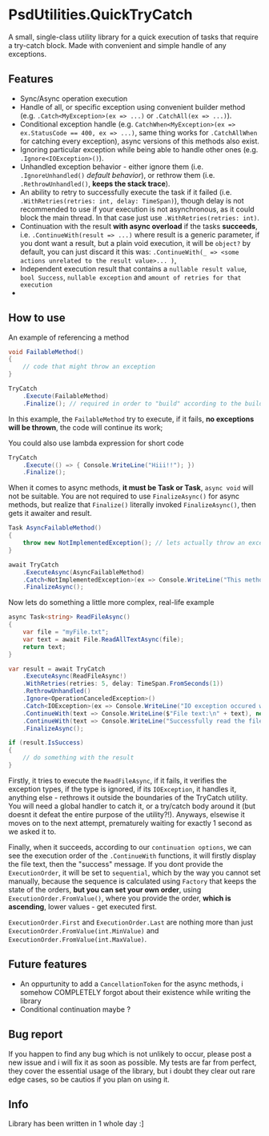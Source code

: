 # PsdUtilities.QuickTryCatch

A small, single-class utility library for a quick execution of tasks that require a try-catch block. Made with convenient and simple handle of any exceptions.

## Features
- Sync/Async operation execution
- Handle of all, or specific exception using convenient builder method (e.g. `.Catch<MyException>(ex => ...)` or `.CatchAll(ex => ...)`).
- Conditional exception handle (e.g. `CatchWhen<MyException>(ex => ex.StatusCode == 400, ex => ...)`, same thing works for `.CatchAllWhen` for catching every exception), async versions of this methods also exist.
- Ignoring particular exception while being able to handle other ones (e.g. `.Ignore<IOException>()`).
- Unhandled exception behavior - either ignore them (i.e. `.IgnoreUnhandled()` *default behavior*), or rethrow them (i.e. `.RethrowUnhandled()`, **keeps the stack trace**).
- An ability to retry to successfully execute the task if it failed (i.e. `.WithRetries(retries: int, delay: TimeSpan)`), though delay is not recommended to use if your execution is not asynchronous, as it could block the main thread. In that case just use `.WithRetries(retries: int)`.
- Continuation with the result **with async overload** if the tasks **succeeds**, i.e. `.ContinueWith(result => ...)` where result is a generic parameter, if you dont want a result, but a plain void execution, it will be `object?` by default, you can just discard it this was: `.ContinueWith(_ => <some actions unrelated to the result value>... )`, 
- Independent execution result that contains a `nullable result value`, `bool Success`, `nullable exception` and `amount of retries for that execution`
- 
## How to use

An example of referencing a method
```csharp
void FailableMethod()
{
	// code that might throw an exception
}

TryCatch
	.Execute(FailableMethod)
	.Finalize(); // required in order to "build" according to the builder specifications and run the action task
```
In this example, the `FailableMethod` try to execute, if it fails, **no exceptions will be thrown**, the code will continue its work;

You could also use lambda expression for short code
```csharp
TryCatch
	.Execute(() => { Console.WriteLine("Hiii!!"); })
	.Finalize();
```

When it comes to async methods, **it must be Task or Task<T>**, `async void` will not be suitable.
You are not required to use `FinalizeAsync()` for async methods, but realize that `Finalize()` literally invoked `FinalizeAsync()`, then gets it awaiter and result.
```csharp
Task AsyncFailableMethod()
{
	throw new NotImplementedException(); // lets actually throw an exception
}

await TryCatch
	.ExecuteAsync(AsyncFailableMethod)
	.Catch<NotImplementedException>(ex => Console.WriteLine("This method is not implemented."))
	.FinalizeAsync();
```

Now lets do something a little more complex, real-life example
```csharp
async Task<string> ReadFileAsync()
{
    var file = "myFile.txt";
    var text = await File.ReadAllTextAsync(file);
    return text;
}

var result = await TryCatch
    .ExecuteAsync(ReadFileAsync!)
    .WithRetries(retries: 5, delay: TimeSpan.FromSeconds(1))
    .RethrowUnhandled()
    .Ignore<OperationCanceledException>()
    .Catch<IOException>(ex => Console.WriteLine("IO exception occured while trying to read the file: " + ex.Message))
    .ContinueWith(text => Console.WriteLine($"File text:\n" + text), new ContinueOptions() { ExecutionOrder = ExecutionOrder.First })
    .ContinueWith(text => Console.WriteLine("Successfully read the file!"), new ContinueOptions() { ExecutionOrder = ExecutionOrder.Last })
    .FinalizeAsync();

if (result.IsSuccess)
{
	// do something with the result
}
```
Firstly, it tries to execute the `ReadFileAsync`, if it fails, it verifies the exception types, if the type is ignored, if its `IOException`, it handles it, anything else - rethrows it outside the boundaries of the TryCatch utility. You will need a global handler to catch it, or a try/catch body around it (but doesnt it defeat the entire purpose of the utility?!). Anyways, elsewise it moves on to the next attempt, prematurely waiting for exactly 1 second as we asked it to.

Finally, when it succeeds, according to our `continuation options`, we can see the execution order of the `.ContinueWith` functions, it will firstly display the file text, then the "success" message. If you dont provide the `ExecutionOrder`, it will be set to `sequential`, which by the way you cannot set manually, because the sequence is calculated using `Factory` that keeps the state of the orders, **but you can set your own order**, using `ExecutionOrder.FromValue()`, where you provide the order, **which is ascending**, lower values - get executed first.

`ExecutionOrder.First` and `ExecutionOrder.Last` are nothing more than just `ExecutionOrder.FromValue(int.MinValue)` and `ExecutionOrder.FromValue(int.MaxValue)`.

## Future features
- An oppurtunity to add a `CancellationToken` for the async methods, i somehow COMPLETELY forgot about their existence while writing the library
- Conditional continuation maybe ?

## Bug report
If you happen to find any bug which is not unlikely to occur, please post a new issue and i will fix it as soon as possible.
My tests are far from perfect, they cover the essential usage of the library, but i doubt they clear out rare edge cases, so be cautios if you plan on using it.

## Info
Library has been written in 1 whole day :]
